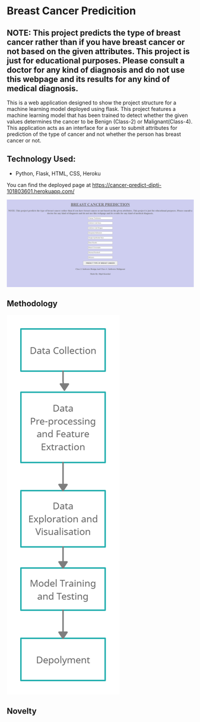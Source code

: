 # Breast Cancer Predicition

## NOTE: This project predicts the type of breast cancer rather than if you have breast cancer or not based on the given attributes. This project is just for educational purposes. Please consult a doctor for any kind of diagnosis and do not use this webpage and its results for any kind of medical diagnosis.


This is a web application designed to show the project structure for a machine learning model deployed using flask. This project features a machine learning model that has been trained to detect whether the given values determines the cancer to be Benign (Class-2) or Malignant(Class-4). This application acts as an interface for a user to submit attributes for prediction of the type of cancer and not whether the person has breast cancer or not.

## Technology Used:
* Python, Flask, HTML, CSS, Heroku

You can find the deployed page at https://cancer-predict-dipti-101803601.herokuapp.com/

![](IO_Screenshots/1.JPG)

## Methodology
![](Methodology.jpg)

## Novelty
